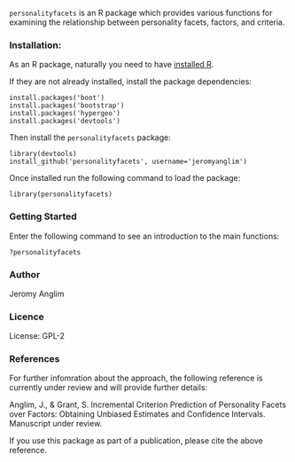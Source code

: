 `personalityfacets` is an R package which provides various functions for examining the relationship between personality facets, factors, and criteria.

### Installation:
As an R package, naturally you need to have [installed R](http://www.r-project.org/).

If they are not already installed, install the package dependencies:

    install.packages('boot')
    install.packages('bootstrap')
    install.packages('hypergeo')
    install.packages('devtools')

Then install the `personalityfacets` package:

    library(devtools)
    install_github('personalityfacets', username='jeromyanglim')

Once installed run the following command to load the package:

    library(personalityfacets)

### Getting Started
Enter the following command to see an introduction to the main functions:

    ?personalityfacets

### Author
Jeromy Anglim

### Licence
License: GPL-2

### References
For further infomration about the approach, the following reference is currently under review and will provide further details:

Anglim, J., & Grant, S. Incremental Criterion Prediction of Personality Facets over Factors: Obtaining Unbiased Estimates and Confidence Intervals. Manuscript under review.

If you use this package as part of a publication, please cite the above reference.
